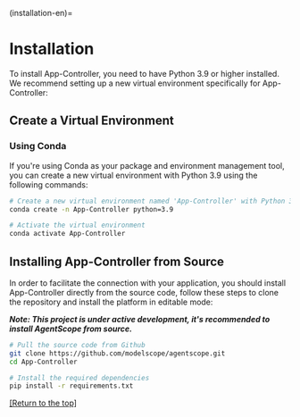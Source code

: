 (installation-en)=

# Installation

To install App-Controller, you need to have Python 3.9 or higher installed. We recommend setting up a new virtual environment
specifically for App-Controller:

## Create a Virtual Environment

### Using Conda

If you're using Conda as your package and environment management tool, you can create a new virtual environment with Python 3.9
using the following commands:

```bash
# Create a new virtual environment named 'App-Controller' with Python 3.9
conda create -n App-Controller python=3.9

# Activate the virtual environment
conda activate App-Controller
```

## Installing App-Controller from Source

In order to facilitate the connection with your application, you should install App-Controller directly from the source code, follow
these steps to clone the repository and install the platform in editable mode:

**_Note: This project is under active development, it's recommended to install AgentScope from source._**

```bash
# Pull the source code from Github
git clone https://github.com/modelscope/agentscope.git
cd App-Controller

# Install the required dependencies
pip install -r requirements.txt
```

[[Return to the top]](#installation-en)
